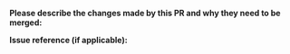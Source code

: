 **Please describe the changes made by this PR and why they need to be merged:**

**Issue reference (if applicable):**
